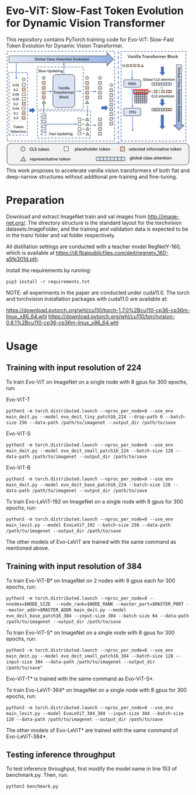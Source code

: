 # Evo-ViT: Slow-Fast Token Evolution for Dynamic Vision Transformer

This repository contains PyTorch training code for Evo-ViT: Slow-Fast Token Evolution for Dynamic Vision Transformer.
<img src=".\method.png" alt="method" style="zoom:70%;" />
This work proposes to accelerate vanilla vision transformers of both flat and deep-narrow structures without additional pre-training and fine-tuning. 
# Preparation
Download and extract ImageNet train and val images from http://image-net.org/. The directory structure is the standard layout for the torchvision datasets.ImageFolder, and the training and validation data is expected to be in the train/ folder and val folder respectively.

All distillation settings are conducted with a teacher model RegNetY-160, which is available at https://dl.fbaipublicfiles.com/deit/regnety_160-a5fe301d.pth.

Install the requirements by running:
```
pip3 install -r requirements.txt
```
NOTE: all experiments in the paper are conducted under cuda11.0. The torch and torchvision installation packages with cuda11.0 are available at:

https://download.pytorch.org/whl/cu110/torch-1.7.0%2Bcu110-cp36-cp36m-linux_x86_64.whl
https://download.pytorch.org/whl/cu110/torchvision-0.8.1%2Bcu110-cp36-cp36m-linux_x86_64.whl

# Usage

## Training with input resolution of 224
To train Evo-ViT  on ImageNet on a single node with 8 gpus for 300 epochs,  run:

Evo-ViT-T
```
python3 -m torch.distributed.launch --nproc_per_node=8 --use_env main_deit.py --model evo_deit_tiny_patch16_224 --drop-path 0 --batch-size 256 --data-path /path/to/imagenet --output_dir /path/to/save
```

Evo-ViT-S
```
python3 -m torch.distributed.launch --nproc_per_node=8 --use_env main_deit.py --model evo_deit_small_patch16_224 --batch-size 128 --data-path /path/to/imagenet --output_dir /path/to/save
```

Evo-ViT-B
```
python3 -m torch.distributed.launch --nproc_per_node=8 --use_env main_deit.py --model evo_deit_base_patch16_224 --batch-size 128 --data-path /path/to/imagenet --output_dir /path/to/save
```

To train Evo-LeViT-192  on ImageNet on a single node with 8 gpus for 300 epochs,  run:
```
python3 -m torch.distributed.launch --nproc_per_node=8 --use_env main_levit.py --model EvoLeViT_192 --batch-size 256 --data-path /path/to/imagenet --output_dir /path/to/save
```
The other models of Evo-LeViT are trained with the same command as mentioned above.

## Training with input  resolution of 384

To train Evo-ViT-B*  on ImageNet on 2 nodes with 8 gpus each for 300 epochs, run:
```
python3 -m torch.distributed.launch --nproc_per_node=8 --nnodes=$NODE_SIZE  --node_rank=$NODE_RANK --master_port=$MASTER_PORT --master_addr=$MASTER_ADDR main_deit.py --model evo_deit_base_patch16_384 --input-size 384 --batch-size 64 --data-path /path/to/imagenet --output_dir /path/to/save
```

To train Evo-ViT-S*  on ImageNet on a single node with 8 gpus for 300 epochs,  run:
```
python3 -m torch.distributed.launch --nproc_per_node=8 --use_env main_deit.py --model evo_deit_small_patch16_384 --batch-size 128 --input-size 384 --data-path /path/to/imagenet --output_dir /path/to/save"
```

Evo-ViT-T*  is trained with the same command as Evo-ViT-S*.

To train Evo-LeViT-384*  on ImageNet on a single node with 8 gpus for 300 epochs,  run:

```
python3 -m torch.distributed.launch --nproc_per_node=8 --use_env main_levit.py --model EvoLeViT_384_384 --input-size 384 --batch-size 128 --data-path /path/to/imagenet --output_dir /path/to/save
```

The other models of Evo-LeViT* are trained with the same command of Evo-LeViT-384*.

## Testing inference throughput
To test inference throughput, first modify the model name in line 153 of benchmark.py. Then, run:
```
python3 benchmark.py
```

